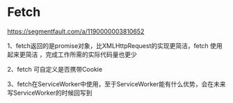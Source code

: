 # Fetch

<https://segmentfault.com/a/1190000003810652>

1、fetch返回的是promise对象，比XMLHttpRequest的实现更简洁，fetch 使用起来更简洁 ，完成工作所需的实际代码量也更少

2、fetch 可自定义是否携带Cookie

3、fetch在ServiceWorker中使用，至于ServiceWorker能有什么优势，会在未来写ServiceWorker的时候回写到
